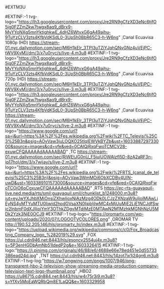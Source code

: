 #EXTM3U

#EXTINF:-1 tvg-logo="https://lh3.googleusercontent.com/proxy/Jre2RN9gCfzXD3eNc6tjfO5jg0FZZmZkw7twgx8aq9_dBrx9-MyYYoNXg5mnYktighkwE_4dHZ6WtyxG6gA49ajhu-9TuYzCLV3zts4KfbVdKSdL0-3UpSh0BbR65C3-h-W6ng" ,Canal Ecuavisa 1080p (HD)
https://stream-01.nyc.dailymotion.com/sec(M6H1kElr_3TPI3uTZiYJqhQNvGNz4uVEjPC-tWV9XvM)/dm/3/x7u0ryc/s/live-4.m3u8
#EXTINF:-1 tvg-logo="https://lh3.googleusercontent.com/proxy/Jre2RN9gCfzXD3eNc6tjfO5jg0FZZmZkw7twgx8aq9_dBrx9-MyYYoNXg5mnYktighkwE_4dHZ6WtyxG6gA49ajhu-9TuYzCLV3zts4KfbVdKSdL0-3UpSh0BbR65C3-h-W6ng" ,Canal Ecuavisa 720p (HD)
https://stream-01.nyc.dailymotion.com/sec(M6H1kElr_3TPI3uTZiYJqhQNvGNz4uVEjPC-tWV9XvM)/dm/3/x7u0ryc/s/live-3.m3u8
#EXTINF:-1 tvg-logo="https://lh3.googleusercontent.com/proxy/Jre2RN9gCfzXD3eNc6tjfO5jg0FZZmZkw7twgx8aq9_dBrx9-MyYYoNXg5mnYktighkwE_4dHZ6WtyxG6gA49ajhu-9TuYzCLV3zts4KfbVdKSdL0-3UpSh0BbR65C3-h-W6ng" ,Canal Ecuavisa
https://stream-01.nyc.dailymotion.com/sec(M6H1kElr_3TPI3uTZiYJqhQNvGNz4uVEjPC-tWV9XvM)/dm/3/x7u0ryc/s/live-2.m3u8
#EXTINF:-1 tvg-logo="https://www.google.com/url?sa=i&url=https%3A%2F%2Fes.wikipedia.org%2Fwiki%2FTC_Televisi%25C3%25B3n&psig=AOvVaw3juLOQXO25tIqlEWVkBYZb&ust=1603388729733000&source=images&cd=vfe&ved=0CAIQjRxqFwoTCMCV28-exuwCFQAAAAAdAAAAABAD" ,TC
https://stream-01.nyc.dailymotion.com/sec(RiWEtJG0nU_F5iuiUOWAlzfl5D-8zA2aRF3n-ip17ho)/dm/3/x7wijay/s/live-2.m3u8
#EXTINF:-1 tvg-logo="https://www.google.com/url?sa=i&url=https%3A%2F%2Fes.wikipedia.org%2Fwiki%2FRTS_(canal_de_televisi%25C3%25B3n)&psig=AOvVaw3WmMOi6ObXCDBy4UIN-uwD&ust=1603389101573000&source=images&cd=vfe&ved=0CAIQjRxqFwoTCOjO6oCgxuwCFQAAAAAdAAAAABAD" ,RTS
https://ec-rts-guayaquil-live.ned.media/rts/smil:guayaquil.smil/chunklist_b1248000.m3u8?iut=eyJwYXJhbXMiOnsiZXhwIjoxNjAzMzg4ODk0LCJzZXNzaW9uIjoiMjAwLjEyNS4yMTYuMTU0Iiwid2hpdGVsaXN0IjpbIjIwMC4xMjUuMjE2LjE1NCJdfSwic2lnbmF0dXJlIjoiYmY3OThkZDgyMTdiMzE0MTAwN2M1MzhkMGNhNzU5MDk2Yzk3NjE0OCJ9
#EXTINF:-1 tvg-logo="https://oromartv.com/wp-content/uploads/2020/07/LOGOOTVCOLORES.png" ,OROMAR TV 
http://190.52.205.146/hls/oromartv_hi/index.m3u8
#EXTINF:-1 tvg-logo="https://upload.wikimedia.org/wikipedia/commons/c/c0/Fox_Broadcasting_Company_logo_%282019%29.svg" ,FOX
https://ul.cdn946.net:8443/hls/esoncv2554uj4x.m3u8?s=5P3enHGDbAmNb51IdedP2g&e=1603326415
#EXTINF:-1 tvg-logo:"https://i.pinimg.com/originals/46/88/e6/4688e66e78ed451e0d55733386ead24d.jpg" ,TNT 
https://ul.cdn946.net:8443/hls/14zot7ix1j24gn6.m3u8
EXTINF:-1 tvg-log:"https://w7.pngwing.com/pngs/1007/946/png-transparent-hbo-2-television-show-streaming-media-production-company-television-text-logo-thumbnail.png" ,HBO2 
https://u86715.cdn884.net:8443/hls/w4r75r3i9.m3u8?s=YfXv5MoEaWQRbQm8E1LaQQ&e=1603329958
